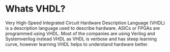 # Whats VHDL?
Very High-Speed Integrated Circuit Hardware Description Language (VHDL) is a description language used to describe hardware. ASICs or FPGAs are programmed
using VHDL. Most of the companies are using Verilog and Systemverilog instead VHDL as VHDL is verbose and has steep learning curve, however learning VHDL
helps to understand hardware better.

